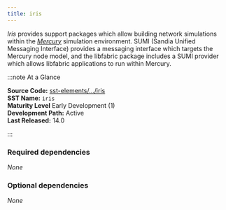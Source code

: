 ```yaml
---
title: iris
---
```


*Iris* provides support packages which allow building network simulations within the [*Mercury*](../mercury/intro.md) simulation environment. SUMI (Sandia Unified Messaging Interface) provides a messaging interface which targets the Mercury node model, and the libfabric package includes a SUMI provider which allows libfabric applications to run within Mercury.

:::note At a Glance

**Source Code:** [sst-elements/.../iris](https://github.com/sstsimulator/sst-elements/src/sst/elements/iris) &nbsp;  
**SST Name:** `iris`  &nbsp;  
**Maturity Level** Early Development (1) &nbsp;  
**Development Path:** Active &nbsp;  
**Last Released:** 14.0

:::


### Required dependencies
*None* 

### Optional dependencies
*None* 


<!--- Optional content - list of elements provided in this library --->


<!--- Uncomment these lines to add a "card index" to each of the pages in the section  --->
<!---
import DocCardList from '@theme/DocCardList';

<DocCardList />
--->

